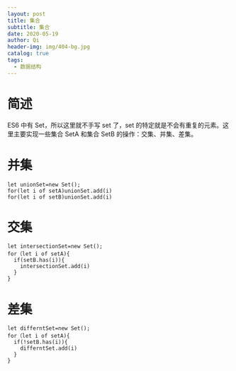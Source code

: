 ```yaml
---
layout: post
title: 集合
subtitle: 集合
date: 2020-05-19
author: Qi
header-img: img/404-bg.jpg
catalog: true
tags:
  - 数据结构
---
```


# 简述

ES6 中有 Set，所以这里就不手写 set 了，set 的特定就是不会有重复的元素。这里主要实现一些集合 SetA 和集合 SetB 的操作：交集、并集、差集。

# 并集

```
let unionSet=new Set();
for(let i of setA)unionSet.add(i)
for(let i of setB)unionSet.add(i)
```

# 交集

```
let intersectionSet=new Set();
for（let i of setA){
  if(setB.has(i)){
    intersectionSet.add(i)
  }
}
```

# 差集

```
let differntSet=new Set();
for（let i of setA){
  if(!setB.has(i)){
    differntSet.add(i)
  }
}
```
